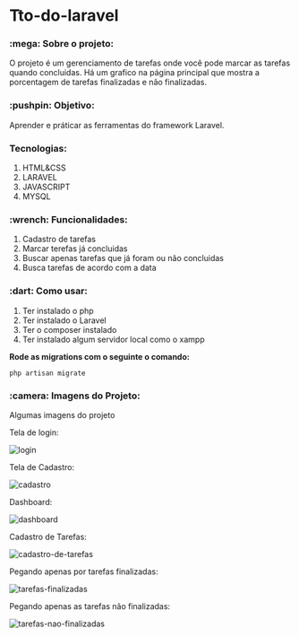 # Tto-do-laravel

<h3>:mega: Sobre o projeto: </h3>
O projeto é um gerenciamento de tarefas onde você pode marcar as tarefas quando concluidas. Há um grafico na página principal que mostra a porcentagem de tarefas finalizadas e não finalizadas.

<h3>:pushpin: Objetivo: </h3>
Aprender e práticar as ferramentas do framework Laravel.

<h3>Tecnologias:</h3>
<ol>
  <li>HTML&CSS</li>
  <li>LARAVEL</li>
  <li>JAVASCRIPT</li>
  <li>MYSQL</li>
</ol>

<h3>:wrench: Funcionalidades: </h3>
<ol>
  <li>Cadastro de tarefas </li>
  <li>Marcar terefas já concluidas</li>
  <li>Buscar apenas tarefas que já foram ou não concluidas</li>
  <li>Busca tarefas de acordo com a data</li>
</ol>

<h3>:dart: Como usar:</h3>
<ol>
  <li>Ter instalado o php</li>
  <li>Ter instalado o Laravel</li>
  <li>Ter o composer instalado</li>
  <li>Ter instalado algum servidor local como o xampp</li>
</ol>


<b>Rode as migrations com o seguinte o comando:</b>

```
php artisan migrate
```

<h3>:camera: Imagens do Projeto:</h3>

Algumas imagens do projeto

Tela de login:

![login](https://user-images.githubusercontent.com/65027607/210137509-81dfa7bc-b1b2-4cd1-9262-2690fd03bb9a.png)

Tela de Cadastro:

![cadastro](https://user-images.githubusercontent.com/65027607/210137528-643cd4db-c1ee-406c-bc3e-c79806383673.png)

Dashboard:

![dashboard](https://user-images.githubusercontent.com/65027607/210137541-53c9944e-e8f0-49ef-b3ab-ec8433b7e59f.png)

Cadastro de Tarefas:

![cadastro-de-tarefas](https://user-images.githubusercontent.com/65027607/210137570-f7524c57-3469-4201-92c7-debc5ddf8018.png)

Pegando apenas por tarefas finalizadas:

![tarefas-finalizadas](https://user-images.githubusercontent.com/65027607/210137599-e4689ba6-5d9c-49d6-88bf-5de3b7c63b21.png)

Pegando apenas as tarefas não finalizadas:

![tarefas-nao-finalizadas](https://user-images.githubusercontent.com/65027607/210137611-24d5fd63-0890-486b-a023-ca654fc21e4a.png)



